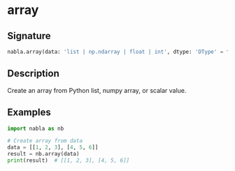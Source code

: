 # array

## Signature

```python
nabla.array(data: 'list | np.ndarray | float | int', dtype: 'DType' = float32, device: 'Device' = Device(type=cpu,id=0), batch_dims: 'Shape' = ()) -> 'Array'
```

## Description

Create an array from Python list, numpy array, or scalar value.

## Examples

```python
import nabla as nb

# Create array from data
data = [[1, 2, 3], [4, 5, 6]]
result = nb.array(data)
print(result)  # [[1, 2, 3], [4, 5, 6]]
```

